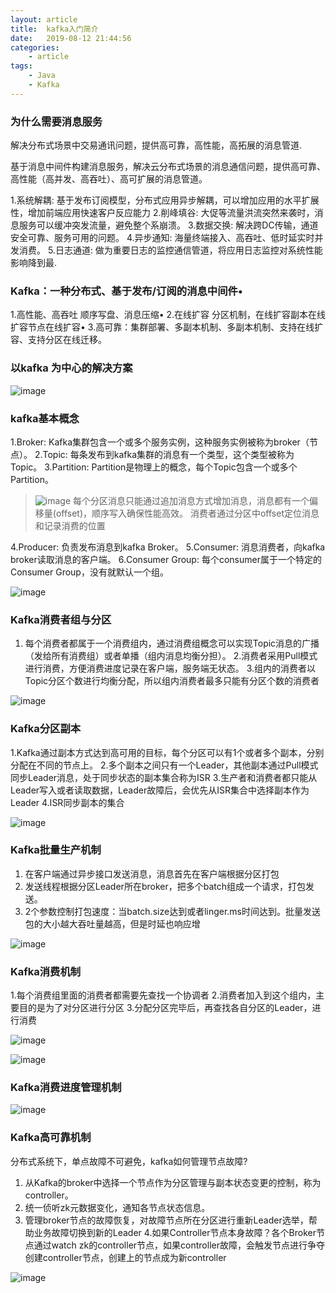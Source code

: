 ```yaml
---
layout: article
title:	kafka入门简介
date:	2019-08-12 21:44:56
categories:
    - article
tags:
    - Java
    - Kafka
---
```


### 为什么需要消息服务

解决分布式场景中交易通讯问题，提供高可靠，高性能，高拓展的消息管道.

基于消息中间件构建消息服务，解决云分布式场景的消息通信问题，提供高可靠、高性能（高并发、高吞吐）、高可扩展的消息管道。

1.系统解耦: 基于发布订阅模型，分布式应用异步解耦，可以增加应用的水平扩展性，增加前端应用快速客户反应能力
2.削峰填谷: 大促等流量洪流突然来袭时，消息服务可以缓冲突发流量，避免整个系崩溃。
3.数据交换: 解决跨DC传输，通道安全可靠、服务可用的问题。
4.异步通知: 海量终端接入、高吞吐、低时延实时并发消费。
5.日志通道: 做为重要日志的监控通信管道，将应用日志监控对系统性能影响降到最.

### Kafka：一种分布式、基于发布/订阅的消息中间件•

1.高性能、高吞吐 顺序写盘、消息压缩•
2.在线扩容 分区机制，在线扩容副本在线扩容节点在线扩容•
3.高可靠：集群部署、多副本机制、多副本机制、支持在线扩容、支持分区在线迁移。

### 以kafka 为中心的解决方案

![image](https://user-images.githubusercontent.com/29170657/62872094-4e958a80-bd4f-11e9-9448-1b9a05c2061c.png)

### kafka基本概念

1.Broker: Kafka集群包含一个或多个服务实例，这种服务实例被称为broker（节点）。
2.Topic: 每条发布到kafka集群的消息有一个类型，这个类型被称为Topic。
3.Partition: Partition是物理上的概念，每个Topic包含一个或多个Partition。

> ![image](https://user-images.githubusercontent.com/29170657/62872857-e8116c00-bd50-11e9-9cc2-c5d0f03c3d30.png)
>每个分区消息只能通过追加消息方式增加消息，消息都有一个偏移量(offset)，顺序写入确保性能高效。
>消费者通过分区中offset定位消息和记录消费的位置

4.Producer: 负责发布消息到kafka Broker。
5.Consumer: 消息消费者，向kafka broker读取消息的客户端。
6.Consumer Group: 每个consumer属于一个特定的Consumer Group，没有就默认一个组。

![image](https://user-images.githubusercontent.com/29170657/62871684-85b76c00-bd4e-11e9-8c43-1e1e81669b85.png)

### Kafka消费者组与分区

1. 每个消费者都属于一个消费组内，通过消费组概念可以实现Topic消息的广播（发给所有消费组）或者单播（组内消息均衡分担）。
2.消费者采用Pull模式进行消费，方便消费进度记录在客户端，服务端无状态。
3.组内的消费者以Topic分区个数进行均衡分配，所以组内消费者最多只能有分区个数的消费者

![image](https://user-images.githubusercontent.com/29170657/62873092-59511f00-bd51-11e9-8afa-8b0bc09b6010.png)

### Kafka分区副本

1.Kafka通过副本方式达到高可用的目标，每个分区可以有1个或者多个副本，分别分配在不同的节点上。
2.多个副本之间只有一个Leader，其他副本通过Pull模式同步Leader消息，处于同步状态的副本集合称为ISR
3.生产者和消费者都只能从Leader写入或者读取数据，Leader故障后，会优先从ISR集合中选择副本作为Leader
4.ISR同步副本的集合

![image](https://user-images.githubusercontent.com/29170657/62873198-8bfb1780-bd51-11e9-8ad5-2ed550fbc1fb.png)

### Kafka批量生产机制

1. 在客户端通过异步接口发送消息，消息首先在客户端根据分区打包
2. 发送线程根据分区Leader所在broker，把多个batch组成一个请求，打包发送。
3. 2个参数控制打包速度：当batch.size达到或者linger.ms时间达到。批量发送包的大小越大吞吐量越高，但是时延也响应增

![image](https://user-images.githubusercontent.com/29170657/62873342-d086b300-bd51-11e9-9544-5b34e6212a38.png)

### Kafka消费机制

1.每个消费组里面的消费者都需要先查找一个协调者
2.消费者加入到这个组内，主要目的是为了对分区进行分区
3.分配分区完毕后，再查找各自分区的Leader，进行消费

![image](https://user-images.githubusercontent.com/29170657/62873455-01ff7e80-bd52-11e9-8a57-286ebe5e2e95.png)

![image](https://user-images.githubusercontent.com/29170657/62873493-15aae500-bd52-11e9-9377-708004dffc75.png)


### Kafka消费进度管理机制

![image](https://user-images.githubusercontent.com/29170657/62874156-47707b80-bd53-11e9-9da3-bf2dabbf54b4.png)


### Kafka高可靠机制

分布式系统下，单点故障不可避免，kafka如何管理节点故障?

1. 从Kafka的broker中选择一个节点作为分区管理与副本状态变更的控制，称为controller。
2. 统一侦听zk元数据变化，通知各节点状态信息。
3. 管理broker节点的故障恢复，对故障节点所在分区进行重新Leader选举，帮助业务故障切换到新的Leader
4.如果Controller节点本身故障？各个Broker节点通过watch zk的controller节点，如果controller故障，会触发节点进行争夺创建controller节点，创建上的节点成为新controller 

![image](https://user-images.githubusercontent.com/29170657/62874325-9dddba00-bd53-11e9-85ef-dfae867431a3.png)









